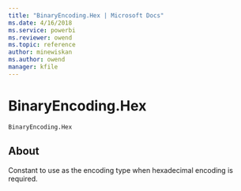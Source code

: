 ```yaml
---
title: "BinaryEncoding.Hex | Microsoft Docs"
ms.date: 4/16/2018
ms.service: powerbi
ms.reviewer: owend
ms.topic: reference
author: minewiskan
ms.author: owend
manager: kfile
---
```

# BinaryEncoding.Hex
<code>BinaryEncoding.Hex</code>
 ## About
 Constant to use as the encoding type when hexadecimal encoding is required.
